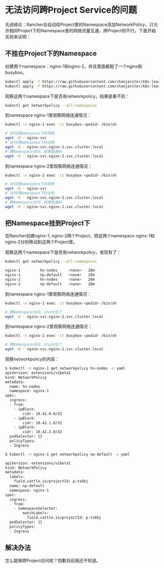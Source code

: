 # 无法访问跨Project Service的问题

先说结论：Rancher会自动给Project里的Namespace添加NetworkPolicy，只允许相同Project下的Namespace里的网络流量互通，跨Project则不行。下面开始实验来证明：

## 不挂在Project下的Namespace

创建两个namespace：nginx-1和nginx-2，并且里面都跑了一个nginx和busybox。

```bash
kubectl apply -f https://raw.githubusercontent.com/chanjarster/k8s-learn/master/pitfalls/rancher/cross-project-traffic/nginx-1.yaml
kubectl apply -f https://raw.githubusercontent.com/chanjarster/k8s-learn/master/pitfalls/rancher/cross-project-traffic/nginx-2.yaml
```

观察这两个namespace下是否有networkpolicy，结果是看不到：

```bash
kubectl get networkpolicy --all-namespaces
```

到namespace nginx-1里观察网络连通情况：

```bash
kubectl -n nginx-1 exec -it busybox-<podid> /bin/sh

# 访问同Namespace下的简称
wget -O - nginx-svc
# 访问同Namespace下的全称
wget -O - nginx-svc.nginx-1.svc.cluster.local
# 跨Namespace访问，结果是通的
wget -O - nginx-svc.nginx-2.svc.cluster.local
```

到namespace nginx-2里观察网络连通情况：

```bash
kubectl -n nginx-2 exec -it busybox-<podid> /bin/sh

# 访问同Namespace下的简称
wget -O - nginx-svc
# 访问同Namespace下的全称
wget -O - nginx-svc.nginx-2.svc.cluster.local
# 跨Namespace访问，结果是通的
wget -O - nginx-svc.nginx-1.svc.cluster.local
```

## 把Namespace挂到Project下

在Rancher创建nginx-1, nginx-2两个Project，把这两个namespace nginx-1和nginx-2分别移动到这两个Project里。

观察这两个namespace下是否有networkpolicy，发现有了：

```bash
kubectl get networkpolicy --all-namespaces

nginx-1         hn-nodes     <none>   28m
nginx-1         np-default   <none>   28m
nginx-2         hn-nodes     <none>   28m
nginx-2         np-default   <none>   28m
```

到namespace nginx-1里观察网络连通情况：

```bash
kubectl -n nginx-1 exec -it busybox-<podid> /bin/sh

# 跨Namespace访问，stuck住了
wget -O - nginx-svc.nginx-2.svc.cluster.local
```

到namespace nginx-2里观察网络连通情况：

```bash
kubectl -n nginx-2 exec -it busybox-<podid> /bin/sh

# 跨Namespace访问，stuck住了
wget -O - nginx-svc.nginx-1.svc.cluster.local
```

观察networkpolicy的内容：

```bash
$ kubectl -n nginx-1 get networkpolicy hn-nodes -o yaml
apiVersion: extensions/v1beta1
kind: NetworkPolicy
metadata:
  name: hn-nodes
  namespace: nginx-1
spec:
  ingress:
  - from:
    - ipBlock:
        cidr: 10.42.0.0/32
    - ipBlock:
        cidr: 10.42.1.0/32
    - ipBlock:
        cidr: 10.42.2.0/32
  podSelector: {}
  policyTypes:
  - Ingress

$ kubectl -n nginx-1 get networkpolicy np-default -o yaml

apiVersion: extensions/v1beta1
kind: NetworkPolicy
metadata:
  labels:
    field.cattle.io/projectId: p-ts6bj
  name: np-default
  namespace: nginx-1
spec:
  ingress:
  - from:
    - namespaceSelector:
        matchLabels:
          field.cattle.io/projectId: p-ts6bj
  podSelector: {}
  policyTypes:
  - Ingress
```

## 解决办法

怎么能够跨Project访问呢？抱歉目前我还不知道。
